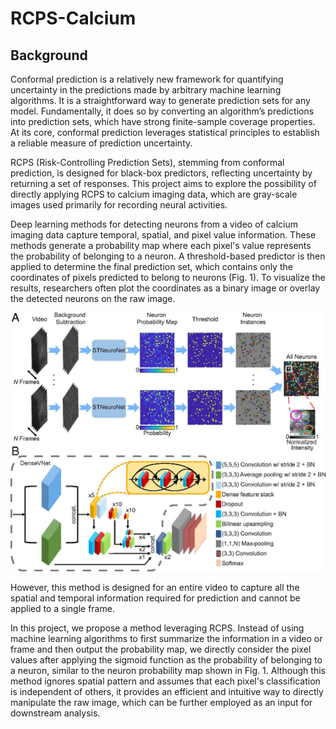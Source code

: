 # RCPS-Calcium
## Background
Conformal prediction is a relatively new framework for quantifying uncertainty in the predictions made by arbitrary machine learning algorithms. It is a straightforward way to generate prediction sets for any model. Fundamentally, it does so by converting an algorithm’s predictions into prediction sets, which have strong finite-sample coverage properties. At its core, conformal prediction leverages statistical principles to establish a reliable measure of prediction uncertainty.

RCPS (Risk-Controlling Prediction Sets), stemming from conformal prediction, is designed for black-box predictors, reflecting uncertainty by returning a set of responses. This project aims to explore the possibility of directly applying RCPS to calcium imaging data, which are gray-scale images used primarily for recording neural activities.

Deep learning methods for detecting neurons from a video of calcium imaging data capture temporal, spatial, and pixel value information. These methods generate a probability map where each pixel's value represents the probability of belonging to a neuron. A threshold-based predictor is then applied to determine the final prediction set, which contains only the coordinates of pixels predicted to belong to neurons (Fig. 1). To visualize the results, researchers often plot the coordinates as a binary image or overlay the detected neurons on the raw image.

![Alt text](STNeuroNet.jpg)

However, this method is designed for an entire video to capture all the spatial and temporal information required for prediction and cannot be applied to a single frame.

In this project, we propose a method leveraging RCPS. Instead of using machine learning algorithms to first summarize the information in a video or frame and then output the probability map, we directly consider the pixel values after applying the sigmoid function as the probability of belonging to a neuron, similar to the neuron probability map shown in Fig. 1. Although this method ignores spatial pattern and assumes that each pixel's classification is independent of others, it provides an efficient and intuitive way to directly manipulate the raw image, which can be further employed as an input for downstream analysis.
